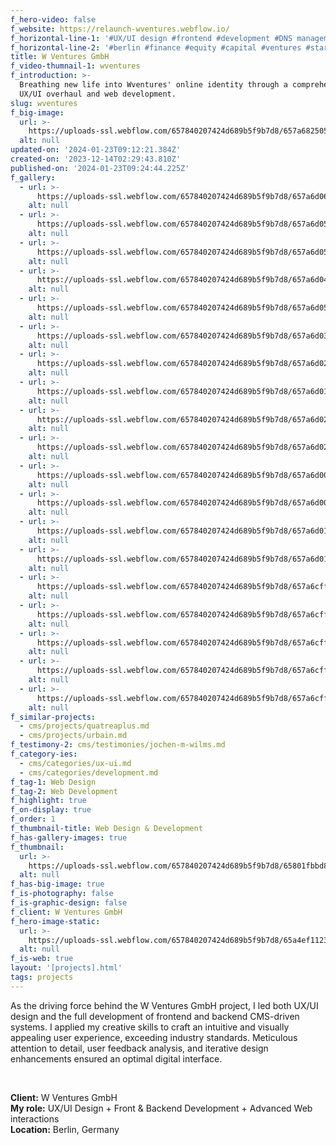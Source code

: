 ```yaml
---
f_hero-video: false
f_website: https://relaunch-wventures.webflow.io/
f_horizontal-line-1: '#UX/UI design #frontend #development #DNS management'
f_horizontal-line-2: '#berlin #finance #equity #capital #ventures #startup'
title: W Ventures GmbH
f_video-thumnail-1: wventures
f_introduction: >-
  Breathing new life into Wventures' online identity through a comprehensive
  UX/UI overhaul and web development.
slug: wventures
f_big-image:
  url: >-
    https://uploads-ssl.webflow.com/657840207424d689b5f9b7d8/657a6825050b7a84f02cd176_wventures-07.jpg
  alt: null
updated-on: '2024-01-23T09:12:21.384Z'
created-on: '2023-12-14T02:29:43.810Z'
published-on: '2024-01-23T09:24:44.225Z'
f_gallery:
  - url: >-
      https://uploads-ssl.webflow.com/657840207424d689b5f9b7d8/657a6d060de9a423b67e6350_wventures-01.jpg
    alt: null
  - url: >-
      https://uploads-ssl.webflow.com/657840207424d689b5f9b7d8/657a6d0555d62071618c7ce6_wventures-02.jpg
    alt: null
  - url: >-
      https://uploads-ssl.webflow.com/657840207424d689b5f9b7d8/657a6d057544bcb7618fc6ca_wventures-03.jpg
    alt: null
  - url: >-
      https://uploads-ssl.webflow.com/657840207424d689b5f9b7d8/657a6d04a5fe674496278d7b_wventures-04.jpg
    alt: null
  - url: >-
      https://uploads-ssl.webflow.com/657840207424d689b5f9b7d8/657a6d05f1b0fa60879a043b_wventures-05.jpg
    alt: null
  - url: >-
      https://uploads-ssl.webflow.com/657840207424d689b5f9b7d8/657a6d030047bf74b4b710ce_wventures-06.jpg
    alt: null
  - url: >-
      https://uploads-ssl.webflow.com/657840207424d689b5f9b7d8/657a6d027544bcb7618fc5e4_wventures-07.jpg
    alt: null
  - url: >-
      https://uploads-ssl.webflow.com/657840207424d689b5f9b7d8/657a6d0155d62071618c7ba7_wventures-08.jpg
    alt: null
  - url: >-
      https://uploads-ssl.webflow.com/657840207424d689b5f9b7d8/657a6d02050b7a84f02ff162_wventures-09.jpg
    alt: null
  - url: >-
      https://uploads-ssl.webflow.com/657840207424d689b5f9b7d8/657a6d029d88a6ed87d8b8b0_wventures-10.jpg
    alt: null
  - url: >-
      https://uploads-ssl.webflow.com/657840207424d689b5f9b7d8/657a6d000e8144ca44621cb6_wventures-21.jpg
    alt: null
  - url: >-
      https://uploads-ssl.webflow.com/657840207424d689b5f9b7d8/657a6d00d83e6606acf05843_wventures-11.jpg
    alt: null
  - url: >-
      https://uploads-ssl.webflow.com/657840207424d689b5f9b7d8/657a6d01bf9cb49e307084ba_wventures-12.jpg
    alt: null
  - url: >-
      https://uploads-ssl.webflow.com/657840207424d689b5f9b7d8/657a6d01eca02823ce56d24f_wventures-15.jpg
    alt: null
  - url: >-
      https://uploads-ssl.webflow.com/657840207424d689b5f9b7d8/657a6cff7f3dfd2268c1aa12_wventures-16.jpg
    alt: null
  - url: >-
      https://uploads-ssl.webflow.com/657840207424d689b5f9b7d8/657a6cff4b5f7aa83f09de09_wventures-17.jpg
    alt: null
  - url: >-
      https://uploads-ssl.webflow.com/657840207424d689b5f9b7d8/657a6cff8f1de2d12e36f6af_wventures-20.jpg
    alt: null
  - url: >-
      https://uploads-ssl.webflow.com/657840207424d689b5f9b7d8/657a6cffeca02823ce56d101_wventures-24.jpg
    alt: null
  - url: >-
      https://uploads-ssl.webflow.com/657840207424d689b5f9b7d8/657a6cff674a4d7e50378e49_wventures-23.jpg
    alt: null
f_similar-projects:
  - cms/projects/quatreaplus.md
  - cms/projects/urbain.md
f_testimony-2: cms/testimonies/jochen-m-wilms.md
f_category-ies:
  - cms/categories/ux-ui.md
  - cms/categories/development.md
f_tag-1: Web Design
f_tag-2: Web Development
f_highlight: true
f_on-display: true
f_order: 1
f_thumbnail-title: Web Design & Development
f_has-gallery-images: true
f_thumbnail:
  url: >-
    https://uploads-ssl.webflow.com/657840207424d689b5f9b7d8/65801fbbd8ff614c0165ddbc_thumbnail.jpg
  alt: null
f_has-big-image: true
f_is-photography: false
f_is-graphic-design: false
f_client: W Ventures GmbH
f_hero-image-static:
  url: >-
    https://uploads-ssl.webflow.com/657840207424d689b5f9b7d8/65a4ef1123a76722fd6336f4_hero.jpg
  alt: null
f_is-web: true
layout: '[projects].html'
tags: projects
---
```


As the driving force behind the W Ventures GmbH project, I led both UX/UI design and the full development of frontend and backend CMS-driven systems. I applied my creative skills to craft an intuitive and visually appealing user experience, exceeding industry standards. Meticulous attention to detail, user feedback analysis, and iterative design enhancements ensured an optimal digital interface.

‍

**Client:** W Ventures GmbH  
**My role:** UX/UI Design + Front & Backend Development + Advanced Web interactions  
**Location:** Berlin, Germany
